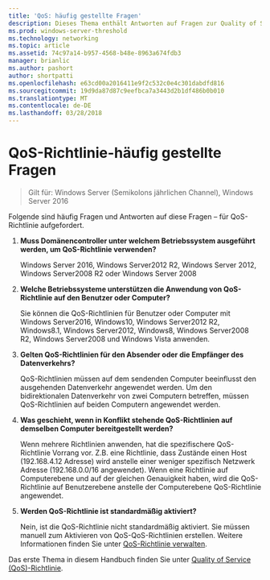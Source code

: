 ```yaml
---
title: 'QoS: häufig gestellte Fragen'
description: Dieses Thema enthält Antworten auf Fragen zur Quality of Service (QoS)-Richtlinie in Windows Server2016.
ms.prod: windows-server-threshold
ms.technology: networking
ms.topic: article
ms.assetid: 74c97a14-b957-4568-b48e-8963a674fdb3
manager: brianlic
ms.author: pashort
author: shortpatti
ms.openlocfilehash: e63cd00a2016411e9f2c532c0e4c301dabdfd816
ms.sourcegitcommit: 19d9da87d87c9eefbca7a3443d2b1df486b0b010
ms.translationtype: MT
ms.contentlocale: de-DE
ms.lasthandoff: 03/28/2018
---
```

# <a name="qos-policy-frequently-asked-questions"></a>QoS-Richtlinie-häufig gestellte Fragen

>Gilt für: Windows Server (Semikolons jährlichen Channel), Windows Server 2016

Folgende sind häufig Fragen und Antworten auf diese Fragen – für QoS-Richtlinie aufgefordert.
  
1.  **Muss Domänencontroller unter welchem Betriebssystem ausgeführt werden, um QoS-Richtlinie verwenden?**
  
     Windows Server 2016, Windows Server2012 R2, Windows Server 2012, Windows Server2008 R2 oder Windows Server 2008

2.  **Welche Betriebssysteme unterstützen die Anwendung von QoS-Richtlinie auf den Benutzer oder Computer?**

     Sie können die QoS-Richtlinien für Benutzer oder Computer mit Windows Server2016, Windows10, Windows Server2012 R2, Windows8.1, Windows Server2012, Windows8, Windows Server2008 R2, Windows Server2008 und Windows Vista anwenden.

3.  **Gelten QoS-Richtlinien für den Absender oder die Empfänger des Datenverkehrs?**

     QoS-Richtlinien müssen auf dem sendenden Computer beeinflusst den ausgehenden Datenverkehr angewendet werden. Um den bidirektionalen Datenverkehr von zwei Computern betreffen, müssen QoS-Richtlinien auf beiden Computern angewendet werden.

4.  **Was geschieht, wenn in Konflikt stehende QoS-Richtlinien auf demselben Computer bereitgestellt werden?**  
  
     Wenn mehrere Richtlinien anwenden, hat die spezifischere QoS-Richtlinie Vorrang vor. Z.B. eine Richtlinie, dass Zustände einen Host (192.168.4.12 Adresse) wird anstelle einer weniger spezifisch Netzwerk Adresse (192.168.0.0/16 angewendet). Wenn eine Richtlinie auf Computerebene und auf der gleichen Genauigkeit haben, wird die QoS-Richtlinie auf Benutzerebene anstelle der Computerebene QoS-Richtlinie angewendet. 

5.  **Werden QoS-Richtlinie ist standardmäßig aktiviert?**

     Nein, ist die QoS-Richtlinie nicht standardmäßig aktiviert. Sie müssen manuell zum Aktivieren von QoS-QoS-Richtlinien erstellen.  Weitere Informationen finden Sie unter [QoS-Richtlinie verwalten](qos-policy-manage.md).

Das erste Thema in diesem Handbuch finden Sie unter [Quality of Service (QoS)-Richtlinie](qos-policy-top.md).
